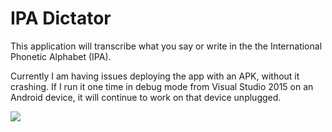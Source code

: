 IPA Dictator
==================

This application will transcribe what you say or write in the the International Phonetic Alphabet (IPA).

Currently I am having issues deploying the app with an APK, without it crashing.  If I run it one time in debug mode from Visual Studio 2015 on an Android device, it will continue to work on that device unplugged.

![](Screenshots/SpeechToText.png)

